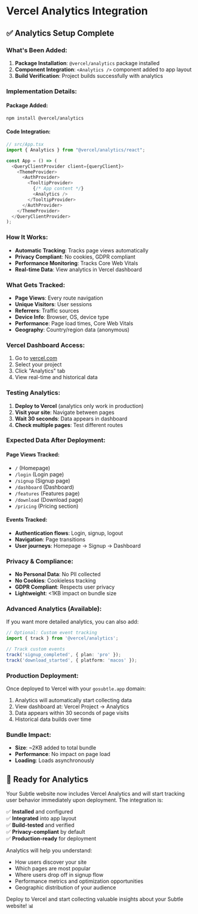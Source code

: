 # Vercel Analytics Integration

## ✅ Analytics Setup Complete

### What's Been Added:
1. **Package Installation**: `@vercel/analytics` package installed
2. **Component Integration**: `<Analytics />` component added to app layout
3. **Build Verification**: Project builds successfully with analytics

### Implementation Details:

#### Package Added:
```bash
npm install @vercel/analytics
```

#### Code Integration:
```typescript
// src/App.tsx
import { Analytics } from "@vercel/analytics/react";

const App = () => (
  <QueryClientProvider client={queryClient}>
    <ThemeProvider>
      <AuthProvider>
        <TooltipProvider>
          {/* App content */}
          <Analytics />
        </TooltipProvider>
      </AuthProvider>
    </ThemeProvider>
  </QueryClientProvider>
);
```

### How It Works:
- **Automatic Tracking**: Tracks page views automatically
- **Privacy Compliant**: No cookies, GDPR compliant
- **Performance Monitoring**: Tracks Core Web Vitals
- **Real-time Data**: View analytics in Vercel dashboard

### What Gets Tracked:
- **Page Views**: Every route navigation
- **Unique Visitors**: User sessions
- **Referrers**: Traffic sources
- **Device Info**: Browser, OS, device type
- **Performance**: Page load times, Core Web Vitals
- **Geography**: Country/region data (anonymous)

### Vercel Dashboard Access:
1. Go to [vercel.com](https://vercel.com)
2. Select your project
3. Click "Analytics" tab
4. View real-time and historical data

### Testing Analytics:
1. **Deploy to Vercel** (analytics only work in production)
2. **Visit your site**: Navigate between pages
3. **Wait 30 seconds**: Data appears in dashboard
4. **Check multiple pages**: Test different routes

### Expected Data After Deployment:

#### Page Views Tracked:
- `/` (Homepage)
- `/login` (Login page)
- `/signup` (Signup page)
- `/dashboard` (Dashboard)
- `/features` (Features page)
- `/download` (Download page)
- `/pricing` (Pricing section)

#### Events Tracked:
- **Authentication flows**: Login, signup, logout
- **Navigation**: Page transitions
- **User journeys**: Homepage → Signup → Dashboard

### Privacy & Compliance:
- **No Personal Data**: No PII collected
- **No Cookies**: Cookieless tracking
- **GDPR Compliant**: Respects user privacy
- **Lightweight**: <1KB impact on bundle size

### Advanced Analytics (Available):
If you want more detailed analytics, you can also add:

```typescript
// Optional: Custom event tracking
import { track } from '@vercel/analytics';

// Track custom events
track('signup_completed', { plan: 'pro' });
track('download_started', { platform: 'macos' });
```

### Production Deployment:
Once deployed to Vercel with your `gosubtle.app` domain:
1. Analytics will automatically start collecting data
2. View dashboard at: Vercel Project → Analytics
3. Data appears within 30 seconds of page visits
4. Historical data builds over time

### Bundle Impact:
- **Size**: ~2KB added to total bundle
- **Performance**: No impact on page load
- **Loading**: Loads asynchronously

## 🚀 Ready for Analytics

Your Subtle website now includes Vercel Analytics and will start tracking user behavior immediately upon deployment. The integration is:

✅ **Installed** and configured  
✅ **Integrated** into app layout  
✅ **Build-tested** and verified  
✅ **Privacy-compliant** by default  
✅ **Production-ready** for deployment  

Analytics will help you understand:
- How users discover your site
- Which pages are most popular
- Where users drop off in signup flow
- Performance metrics and optimization opportunities
- Geographic distribution of your audience

Deploy to Vercel and start collecting valuable insights about your Subtle website! 📊